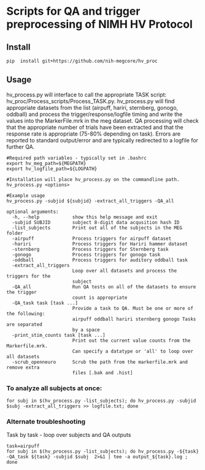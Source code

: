 # Scripts for QA and trigger preprocessing of NIMH HV Protocol

## Install 
```
pip  install git+https://github.com/nih-megcore/hv_proc
```
## Usage
hv_process.py will interface to call the appropriate TASK script: hv_proc/Process_scripts/Process_TASK.py.
hv_process.py will find appropriate datasets from the list (airpuff, hariri, sternberg, gonogo, oddball)
and process the trigger/response/logfile timing and write the values into the MarkerFile.mrk in the meg dataset.
QA processing will check that the appropriate number of trials have been extracted and that the response
rate is appropriate (75-80% depending on task).  Errors are reported to standard output/error and are typically redirected to a logfile for further QA.  
```
#Required path variables - typically set in .bashrc
export hv_meg_path=${MEGPATH}
export hv_logfile_path=${LOGPATH}

#Installation will place hv_process.py on the commandline path. 
hv_process.py <options>

#Example usage
hv_process.py -subjid ${subjid} -extract_all_triggers -QA_all

optional arguments:
  -h, --help            show this help message and exit
  -subjid SUBJID        subject 8-digit data acqusition hash ID
  -list_subjects        Print out all of the subjects in the MEG folder
  -airpuff              Process triggers for airpuff dataset
  -hariri               Process triggers for Hariri hammer dataset
  -sternberg            Process triggers for Sternberg task
  -gonogo               Process triggers for gonogo task
  -oddball              Process triggers for auditory oddball task
  -extract_all_triggers
                        Loop over all datasets and process the triggers for the
                        subject
  -QA_all               Run QA tests on all of the datasets to ensure the trigger
                        count is appropriate
  -QA_task task [task ...]
                        Provide a task to QA. Must be one or more of the following:
                        airpuff oddball hariri sternberg gonogo Tasks are separated
                        by a space
  -print_stim_counts task [task ...]
                        Print out the current value counts from the Markerfile.mrk.
                        Can specify a datatype or 'all' to loop over all datasets
  -scrub_openneuro      Scrub the path from the markerfile.mrk and remove extra
                        files [.bak and .hist]

```
### To analyze all subjects at once:
```
for subj in $(hv_process.py -list_subjects); do hv_process.py -subjid $subj -extract_all_triggers >> logfile.txt; done
```
### Alternate troubleshooting
Task by task - loop over subjects and QA outputs
```
task=airpuff
for subj in $(hv_process.py -list_subjects); do hv_process.py -${task} -QA_task ${task} -subjid $subj  2>&1 | tee -a output_${task}.log ; done 
```
